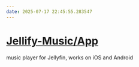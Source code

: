 ```yaml
---
date: 2025-07-17 22:45:55.283547
---
```


# [Jellify-Music/App](https://github.com/Jellify-Music/App)

music player for Jellyfin, works on iOS and Android